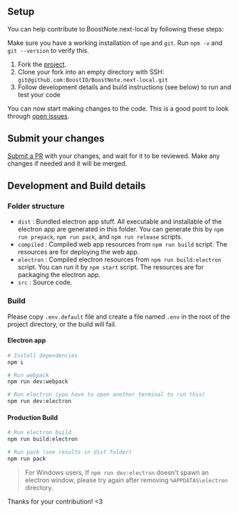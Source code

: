 ## Setup
You can help contribute to BoostNote.next-local by following these steps:

Make sure you have a working installation of `npm` and `git`. Run `npm -v` and `git --version` to verify this.
1. Fork the [project](https://github.com/BoostIO/BoostNote.next-local).
2. Clone your fork into an empty directory with SSH: `git@github.com:BoostIO/BoostNote.next-local.git`
3. Follow development details and build instructions (see below) to run and test your code

You can now start making changes to the code. This is a good point to look through [open issues](https://github.com/BoostIO/BoostNote.next-local/issues).

## Submit your changes
[Submit a PR](https://github.com/BoostIO/BoostNote.next-local/compare) with your changes, and wait for it to be reviewed. Make any changes if needed and it will be merged.

## Development and Build details

### Folder structure

- `dist` : Bundled electron app stuff. All executable and installable of the electron app are generated in this folder. You can generate this by `npm run prepack`, `npm run pack`, and `npm run release` scripts.
- `compiled` : Compiled web app resources from `npm run build` script. The resources are for deploying the web app.
- `electron` : Compiled electron resources from `npm run build:electron` script. You can run it by `npm start` script. The resources are for packaging the electron app.
- `src` : Source code.

### Build

Please copy `.env.default` file and create a file named `.env` in the root of the project directory, or the build will fail.

#### Electron app

```sh
# Install dependencies
npm i

# Run webpack
npm run dev:webpack

# Run electron (you have to open another terminal to run this)
npm run dev:electron
```

#### Production Build
```sh
# Run electron build
npm run build:electron

# Run pack (see results in dist folder)
npm run pack
```

> For Windows users, If `npm run dev:electron` doesn't spawn an electron window, please try again after removing `%APPDATA%\electron` directory.


Thanks for your contribution! <3
